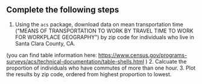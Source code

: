 ## Complete the following steps

1. Using the `acs` package, download data on mean transportation time ("MEANS OF TRANSPORTATION TO WORK BY TRAVEL TIME TO WORK FOR WORKPLACE GEOGRAPHY") by zip code for individuals who live in Santa Clara County, CA. 

(you can find table information here: https://www.census.gov/programs-surveys/acs/technical-documentation/table-shells.html
)
2. Calcuate the proportion of individuals who have commutes of more than one hour.
3. Plot the results by zip code, ordered from highest proportion to lowest. 